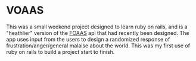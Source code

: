 # VOAAS

This was a small weekend project designed to learn ruby on rails, and is a "heathlier" version of the <a href="http://foaas.com/">FOAAS</a> api that had recently been designed. The app uses input from the users to design a randomized response of frustration/anger/general malaise about the world. This was my first use of ruby on rails to build a project start to finish.
